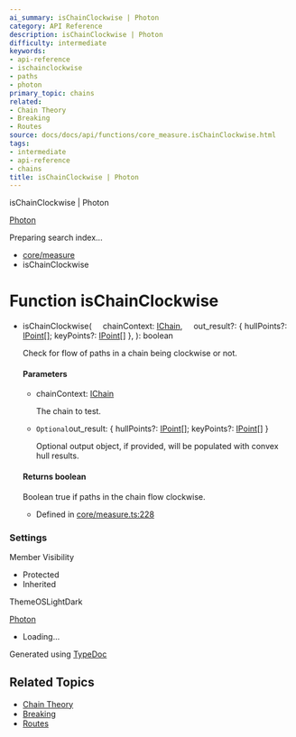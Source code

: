 ```yaml
---
ai_summary: isChainClockwise | Photon
category: API Reference
description: isChainClockwise | Photon
difficulty: intermediate
keywords:
- api-reference
- ischainclockwise
- paths
- photon
primary_topic: chains
related:
- Chain Theory
- Breaking
- Routes
source: docs/docs/api/functions/core_measure.isChainClockwise.html
tags:
- intermediate
- api-reference
- chains
title: isChainClockwise | Photon
---
```

isChainClockwise | Photon

[Photon](../index.md)




Preparing search index...

* [core/measure](../modules/core_measure.md)
* isChainClockwise

# Function isChainClockwise

* isChainClockwise(
      chainContext: [IChain](../interfaces/core_core.IChain.md),
      out\_result?: { hullPoints?: [IPoint](../interfaces/core_schema.IPoint.md)[]; keyPoints?: [IPoint](../interfaces/core_schema.IPoint.md)[] },
  ): boolean

  Check for flow of paths in a chain being clockwise or not.

  #### Parameters

  + chainContext: [IChain](../interfaces/core_core.IChain.md)

    The chain to test.
  + `Optional`out\_result: { hullPoints?: [IPoint](../interfaces/core_schema.IPoint.md)[]; keyPoints?: [IPoint](../interfaces/core_schema.IPoint.md)[] }

    Optional output object, if provided, will be populated with convex hull results.

  #### Returns boolean

  Boolean true if paths in the chain flow clockwise.

  + Defined in [core/measure.ts:228](https://github.com/mwhite454/photon/blob/main/packages/photon/src/core/measure.ts#L228)

### Settings

Member Visibility

* Protected
* Inherited

ThemeOSLightDark

[Photon](../index.md)

* Loading...

Generated using [TypeDoc](https://typedoc.org/)

## Related Topics

- [Chain Theory](../index.md)
- [Breaking](../index.md)
- [Routes](../index.md)
